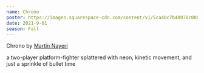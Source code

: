 ```yaml
---
name: Chrono
poster: https://images.squarespace-cdn.com/content/v1/5ca40c7b40978c0001458f5d/599dda0b-ca05-4ea6-b3d2-1ff1e94a8600/IMG_4392.jpg?format=2500w
date: 2021-9-01
season: Fall
---
```

Chrono by [Martin Nayeri](https://kariom.art/CHRONO)

a two-player platform-fighter splattered with neon, kinetic movement, and just a sprinkle of bullet time